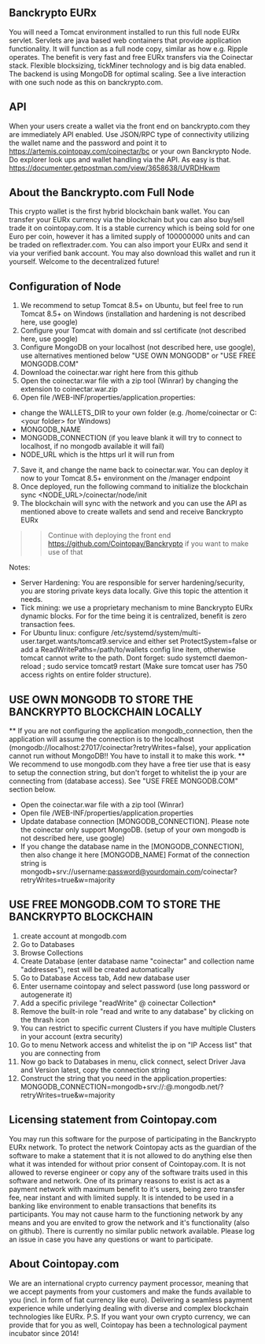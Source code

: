 ## Banckrypto EURx
You will need a Tomcat environment installed to run this full node EURx servlet. Servlets are java based web containers that provide application functionality.
It will function as a full node copy, similar as how e.g. Ripple operates. The benefit is very fast and free EURx transfers via the Coinectar stack. Flexible blocksizing, tickMiner technology and is big data enabled. The backend is using MongoDB for optimal scaling. See a live interaction with one such node as this on banckrypto.com.

## API
When your users create a wallet via the front end on banckrypto.com they are immediately API enabled.
Use JSON/RPC type of connectivity utilizing the wallet name and the password and point it to https://artemis.cointopay.com/coinectar/bc or your own Banckrypto Node.
Do explorer look ups and wallet handling via the API. As easy is that.
https://documenter.getpostman.com/view/3658638/UVRDHkwm


## About the Banckrypto.com Full Node

This crypto wallet is the first hybrid blockchain bank wallet. You can transfer your EURx currency via the blockchain but you can also buy/sell trade it on cointopay.com. It is a stable currency which is being sold for one Euro per coin, however it has a limited supply of 100000000 units and can be traded on reflextrader.com. You can also import your EURx and send it via your verified bank account. You may also download this wallet and run it yourself. Welcome to the decentralized future!


## Configuration of Node
1) We recommend to setup Tomcat 8.5+ on Ubuntu, but feel free to run Tomcat 8.5+ on Windows (installation and hardening is not described here, use google)
2) Configure your Tomcat with domain and ssl certificate (not described here, use google)
3) Configure MongoDB on your localhost (not described here, use google), use alternatives mentioned below "USE OWN MONGODB" or "USE FREE MONGODB.COM"
4) Download the coinectar.war right here from this github
5) Open the coinectar.war file with a zip tool (Winrar) by changing the extension to coinectar.war.zip
6) Open file /WEB-INF/properties/application.properties:
  - change the WALLETS_DIR to your own folder (e.g. /home/coinectar or C:\<your folder> for Windows)
  - MONGODB_NAME
  - MONGODB_CONNECTION (if you leave blank it will try to connect to localhost, if no mongodb available it will fail)
  - NODE_URL which is the https url it will run from
7) Save it, and change the name back to coinectar.war. You can deploy it now to your Tomcat 8.5+ environment on the /manager endpoint
8) Once deployed, run the following command to initialize the blockchain sync <NODE_URL>/coinectar/node/init
9) The blockchain will sync with the network and you can use the API as mentioned above to create wallets and send and receive Banckrypto EURx
>> Continue with deploying the front end https://github.com/Cointopay/Banckrypto if you want to make use of that

Notes:
- Server Hardening: You are responsible for server hardening/security, you are storing private keys data locally. Give this topic the attention it needs.
- Tick mining: we use a proprietary mechanism to mine Banckrypto EURx dynamic blocks. For for the time being it is centralized, benefit is zero transaction fees.
- For Ubuntu linux: configure /etc/systemd/system/multi-user.target.wants/tomcat9.service and either set ProtectSystem=false or add a ReadWritePaths=/path/to/wallets config line item, otherwise tomcat cannot write to the path. Dont forget: sudo systemctl daemon-reload ; sudo service tomcat9 restart (Make sure tomcat user has 750 access rights on entire folder structure).

## USE OWN MONGODB TO STORE THE BANCKRYPTO BLOCKCHAIN LOCALLY
** If you are not configuring the application mongodb_connection, then the application will assume the connection is to the localhost (mongodb://localhost:27017/coinectar?retryWrites=false), your application cannot run without MongoDB!! You have to install it to make this work.
** We recommend to use mongodb.com they have a free tier use that is easy to setup the connection string, but don't forget to whitelist the ip your are connecting from (database access). See "USE FREE MONGODB.COM" section below.

- Open the coinectar.war file with a zip tool (Winrar)
- Open file /WEB-INF/properties/application.properties
- Update database connection [MONGODB_CONNECTION]. Please note the coinectar only support MongoDB. (setup of your own mongodb is not described here, use google)
- If you change the database name in the [MONGODB_CONNECTION], then also change it here [MONGODB_NAME]
Format of the connection string is mongodb+srv://username:password@yourdomain.com/coinectar?retryWrites=true&w=majority

## USE FREE MONGODB.COM TO STORE THE BANCKRYPTO BLOCKCHAIN
1) create account at mongodb.com
2) Go to Databases
3) Browse Collections
4) Create Database (enter database name "coinectar" and collection name "addresses"), rest will be created automatically
5) Go to Database Access tab, Add new database user
6) Enter username cointopay and select password (use long password or autogenerate it)
7) Add a specific privilege "readWrite" @ coinectar Collection*
8) Remove the built-in role "read and write to any database" by clicking on the thrash icon
9) You can restrict to specific current Clusters if you have multiple Clusters in your account (extra security)
10) Go to menu Network access and whitelist the ip on "IP Access list" that you are connecting from
11) Now go back to Databases in menu, click connect, select Driver Java and Version latest, copy the connection string
12) Construct the string that you need in the application.properties:
MONGODB_CONNECTION=mongodb+srv://<username>:<password>@<replace this to your>.mongodb.net/<yourdbname>?retryWrites=true&w=majority

## Licensing statement from Cointopay.com
You may run this software for the purpose of participating in the Banckrypto EURx network. To protect the network Cointopay acts as the guardian of the software to make a statement that it is not allowed to do anything else then what it was intended for without prior consent of Cointopay.com. It is not allowed to reverse engineer or copy any of the software traits used in this software and network. One of its primary reasons to exist is act as a payment network with maximum benefit to it's users, being zero transfer fee, near instant and with limited supply. It is intended to be used in a banking like environment to enable transactions that benefits its participants. You may not cause harm to the functioning network by any means and you are envited to grow the network and it's functionality (also on github). There is currently no similar public network available. Please log an issue in case you have any questions or want to participate.

## About Cointopay.com
We are an international crypto currency payment processor, meaning that we accept payments from your customers and make the funds available to you (incl. in form of fiat currency like euro). Delivering a seamless payment experience while underlying dealing with diverse and complex blockchain technologies like EURx. P.S. If you want your own crypto currency, we can provide that for you as well, Cointopay has been a technological payment incubator since 2014!
